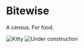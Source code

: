 # Bitewise

A census. For food.

![Kitty](https://github.com/derferman/bitewise/raw/master/images/kitty.gif)
![Under construction](http://www.textfiles.com/underconstruction/ththe300exhavenunderconstruction.gif)
